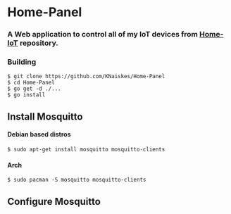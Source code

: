 # Home-Panel

### A Web application to control all of my IoT devices from [Home-IoT](https://github.com/KNaiskes/Home-IoT) repository.

### Building
```
$ git clone https://github.com/KNaiskes/Home-Panel
$ cd Home-Panel
$ go get -d ./...
$ go install
```

## Install Mosquitto

#### Debian based distros
```
$ sudo apt-get install mosquitto mosquitto-clients
```

#### Arch
```
$ sudo pacman -S mosquitto mosquitto-clients
```

## Configure Mosquitto
